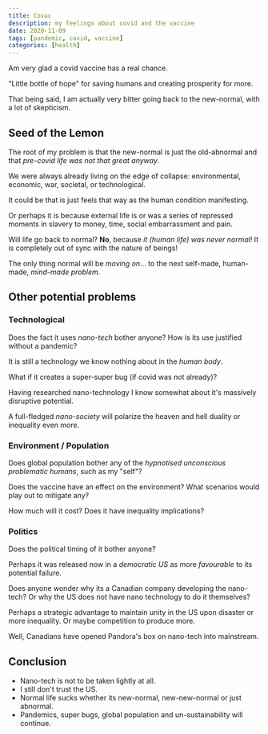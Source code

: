 ```yaml
---
title: Covac
description: my feelings about covid and the vaccine
date: 2020-11-09
tags: [pandemic, covid, vaccine]
categories: [health]
---
```


Am very glad a covid vaccine has a real chance.

"Little bottle of hope" for saving humans and creating prosperity for more.

That being said, I am actually very bitter going back to the new-normal, with a lot of skepticism.

## Seed of the Lemon

The root of my problem is that the new-normal is just the old-abnormal and that *pre-covid life was not that great anyway*.

We were always already living on the edge of collapse: environmental, economic, war, societal, or technological.

It could be that is just feels that way as the human condition manifesting.  

Or perhaps it is because external life is or was a series of repressed moments in slavery to money, time, social embarrassment and pain.  

Will life go back to normal?  **No**, because *it (human life) was never normal*!  It is completely out of sync with the nature of beings!

The only thing normal will be *moving on*… to the next self-made, human-made, *mind-made problem*.

## Other potential problems

### Technological 

Does the fact it uses *nano-tech* bother anyone?  How is its use justified without a pandemic?

It is still a technology we know nothing about in the *human body*.

What if it creates a super-super bug (if covid was not already)?

Having researched nano-technology I know somewhat about it's massively disruptive potential.

A full-fledged *nano-society* will polarize the heaven and hell duality or inequality even more.

### Environment / Population

Does global population bother any of the *hypnotised unconscious problematic humans*, such as my "self"?

Does the vaccine have an effect on the environment?  What scenarios would play out to mitigate any?

How much will it cost?  Does it have inequality implications?

### Politics

Does the political timing of it bother anyone?

Perhaps it was released now in a *democratic US* as more *favourable* to its potential failure.

Does anyone wonder why its a Canadian company developing the nano-tech?  Or why the US does not have nano technology to do it themselves? 

Perhaps a strategic advantage to maintain unity in the US upon disaster or more inequality.  Or maybe competition to produce more.

Well, Canadians have opened Pandora's box on nano-tech into mainstream.

## Conclusion

- Nano-tech is not to be taken lightly at all.
- I still don't trust the US.
- Normal life sucks whether its new-normal, new-new-normal or just abnormal.
- Pandemics, super bugs, global population and un-sustainability will continue.
 